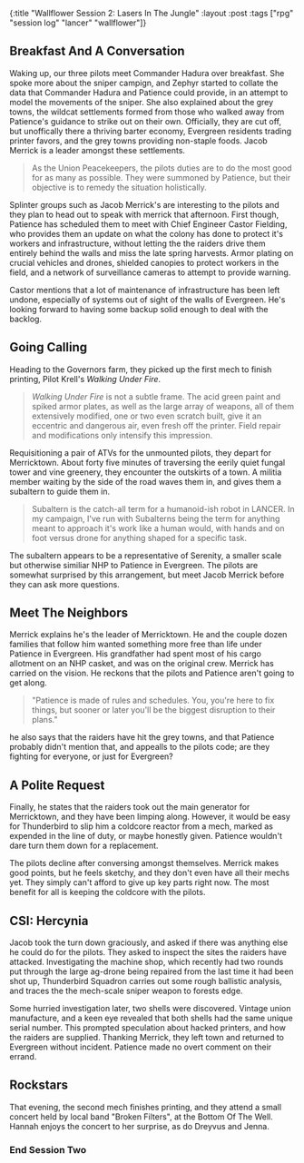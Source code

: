 {:title "Wallflower Session 2: Lasers In The Jungle"
:layout :post
:tags ["rpg" "session log" "lancer" "wallflower"]}

## Breakfast And A Conversation
Waking up, our three pilots meet Commander Hadura over breakfast. She spoke more about the sniper campign,
and Zephyr started to collate the data that Commander Hadura and Patience could provide, in an attempt to model the movements of the sniper.
She also explained about the grey towns, the wildcat settlements formed from those who walked away from Patience's guidance to strike out on their own.
Officially, they are cut off, but unoffically there a thriving barter economy, Evergreen residents trading printer favors, and the grey towns providing non-staple foods. Jacob Merrick is a leader amongst these settlements.

> As the Union Peacekeepers, the pilots duties are to do the most good for as many as possible. They were summoned by Patience, but their objective is to remedy the situation holistically. 

Splinter groups such as Jacob Merrick's are interesting to the pilots and they plan to head out to speak with merrick that afternoon. First though, Patience has scheduled them to meet with Chief Engineer Castor Fielding, who provides them an update on what the colony has done to protect it's workers and infrastructure, without letting the
the raiders drive them entirely behind the walls and miss the late spring harvests.
Armor plating on crucial vehicles and drones, shielded canopies to protect workers in the field, and a network of surveillance cameras to attempt to provide warning.

Castor mentions that a lot of maintenance of infrastructure has been left undone, especially of systems out of sight of the walls of Evergreen. He's looking forward to having some backup solid enough to deal with the backlog.

## Going Calling
Heading to the Governors farm, they picked up the first mech to finish printing, Pilot Krell's *Walking Under Fire*.

> *Walking Under Fire* is not a subtle frame. The acid green paint and spiked armor plates, as well as the large array of weapons, all of them extensively modified, one or two even scratch built, give it an eccentric and dangerous air, even fresh off the printer. Field repair and modifications only intensify this impression.

Requisitioning a pair of ATVs for the unmounted pilots, they depart for Merricktown. About forty five minutes of traversing the eerily quiet fungal tower and vine greenery, they encounter the outskirts of a town. 
A militia member waiting by the side of the road waves them in, and gives them a subaltern to guide them in.

> Subaltern is the catch-all term for a humanoid-ish robot in LANCER. In my campaign, I've run with Subalterns being the term for anything meant to approach it's work like a human would, with hands and on foot versus drone for anything shaped for a specific task.

The subaltern appears to be a representative of Serenity, a smaller scale but otherwise similiar NHP to Patience in Evergreen. The pilots are somewhat surprised by this arrangement, but meet Jacob Merrick before they can ask more questions.

## Meet The Neighbors
Merrick explains he's the leader of Merricktown. He and the couple dozen families that follow him wanted something more free than life under Patience in Evergreen. His grandfather had spent most of his cargo allotment on an NHP casket, and was on the original crew. Merrick has carried on the vision. He reckons that the pilots and Patience aren't going to get along.

> "Patience is made of rules and schedules. You, you're here to fix things, but sooner or later you'll be the biggest disruption to their plans."

he also says that the raiders have hit the grey towns, and that Patience probably didn't mention that, and appealls to the pilots code; are they fighting for everyone, or just for Evergreen?

## A Polite Request

Finally, he states that the raiders took out the main generator for Merricktown, and they have been limping along. However, it would be easy for Thunderbird to slip him a coldcore reactor from a mech, marked as expended in the line of duty, or maybe honestly given. Patience wouldn't dare turn them down for a replacement.

The pilots decline after conversing amongst themselves. Merrick makes good points, but he feels sketchy, and they don't even have all their mechs yet. They simply can't afford to give up key parts right now. The most benefit for all is keeping the coldcore with the pilots.

## CSI: Hercynia
Jacob took the turn down graciously, and asked if there was anything else he could do for the pilots. They asked to inspect the sites the raiders have attacked.
Investigating the machine shop, which recently had two rounds put through the large ag-drone being repaired from the last time it had been shot up, Thunderbird Squadron carries out some rough ballistic analysis, and traces the the mech-scale sniper weapon to forests edge. 

Some hurried investigation later, two shells were discovered. Vintage union manufacture, and a keen eye revealed that both shells had the same unique serial number. This prompted speculation about hacked printers, and how the raiders are supplied. Thanking Merrick, they left town and returned to Evergreen without incident.
Patience made no overt comment on their errand.

## Rockstars
That evening, the second mech finishes printing, and they attend a small concert held by local band "Broken Filters", at the Bottom Of The Well. Hannah enjoys the concert to her surprise, as do Dreyvus and Jenna. 

### End Session Two



